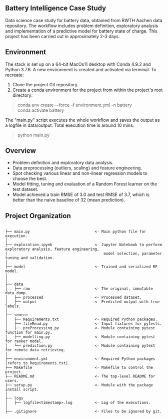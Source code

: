## Battery Intelligence Case Study
Data science case study for battery data, obtained from RWTH Aachen data repository. The workflow includes problem definition, exploratory analysis and implementation of a predictive model for battery state of charge. This project has been carried out in approximately 2-3 days.

## Environment
The stack is set up on a 64-bit MacOs11 desktop with Conda 4.9.2 and Python 3.7.6. A new environment is created and activated via terminal. To recreate:
1. Clone the project Git repository.
2. Create a conda environment for the project from within the project's root directory:
> conda env create --force -f environment.yml -n battery <br/>
> conda activate battery

The "main.py" script executes the whole workflow and saves the output as a logfile in data/output. Total execution time is around 10 mins.
> python main.py

## Overview
* Problem definition and exploratory data analysis.
* Data preprocessing (outliers, scaling) and feature engineering.
* Spot checking various linear and non-linear regression models to choose the best.
* Model fitting, tuning and evaluation of a Random Forest learner on the test dataset.
* Model achieved a train RMSE of 3.0 and test RMSE of 3.7, which is better than the naive baseline of 32 (mean prediction).

## Project Organization
```

├── main.py                             <- Main python file for execution.
│
├── exploration.ipynb                   <- Jupyter Notebook to perform exploratory analysis, feature engineering,
|                                           model selection, parameter tuning and validation.
│
├── model                               <- Trained and serialized RF model.
│
│
├── data
│   ├── raw                             <- The original, immutable data dump.
│   ├── processed                       <- Processed dataset.
│   ├── output                          <- Predicted output with true labels.
│
├── source
│   ├── Requirements.txt                <- Required Python packages.
│   ├── fileRead.py                     <- Input fixtures for pytests.
│   ├── preProcessing.py                <- Module containing pytest function for main.py.
│   ├── modelling.py                    <- Module containing pytest for ranker model.    
│   └── prediction.py                   <- Module containing pytest for remote data retrieving.
│ 
├── environment.yml                     <- Required Python packages (refers to Requirements.txt).
├── Makefile                            <- Makefile to control the project.
├── README.md                           <- The top-level README for users.
├── setup.py                            <- Module with the package install script.
│ 
├── logs
│   ├── logfile<timestamp>.log          <- Log of the executions. 
│ 
├── .gitignore                          <- Files to be ignored by git.
